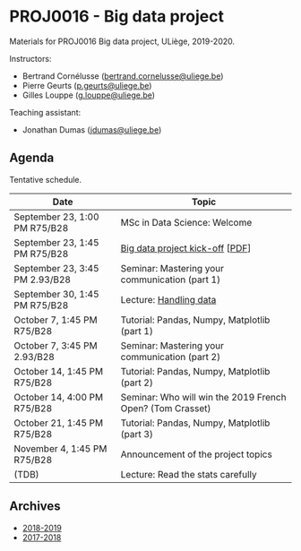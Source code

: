 # PROJ0016 - Big data project

Materials for PROJ0016 Big data project, ULiège, 2019-2020.

Instructors:
- Bertrand Cornélusse ([bertrand.cornelusse@uliege.be](mailto:bertrand.cornelusse@uliege.be))
- Pierre Geurts ([p.geurts@uliege.be](mailto:p.geurts@uliege.be))
- Gilles Louppe ([g.louppe@uliege.be](mailto:g.louppe@uliege.be))

Teaching assistant:
- Jonathan Dumas ([jdumas@uliege.be](mailto:jdumas@uliege.be))

## Agenda

Tentative schedule.

| Date | Topic |
| --- | --- |
| September 23, 1:00 PM R75/B28 | MSc in Data Science: Welcome |
| September 23, 1:45 PM R75/B28 | [Big data project kick-off](https://glouppe.github.io/proj0016-big-data-project/?p=kickoff.md) [[PDF](https://glouppe.github.io/proj0016-big-data-project/pdf/kickoff.pdf)] |
| September 23, 3:45 PM 2.93/B28 | Seminar: Mastering your communication (part 1) |
| September 30, 1:45 PM R75/B28 | Lecture: [Handling data](https://docs.google.com/presentation/d/1nawRzAOMuCDVZx6dSXSSjMXXHfTpe2-vazIw4U_QoEY/edit?usp=sharing) |
| October 7, 1:45 PM R75/B28 | Tutorial: Pandas, Numpy, Matplotlib (part 1) |
| October 7, 3:45 PM 2.93/B28 | Seminar: Mastering your communication (part 2) |
| October 14, 1:45 PM R75/B28 | Tutorial: Pandas, Numpy, Matplotlib (part 2) |
| October 14, 4:00 PM R75/B28 | Seminar: Who will win the 2019 French Open? (Tom Crasset) |
| October 21, 1:45 PM R75/B28 | Tutorial: Pandas, Numpy, Matplotlib (part 3) |
| November 4, 1:45 PM R75/B28 | Announcement of the project topics |
| (TDB) | Lecture: Read the stats carefully |



## Archives

- [2018-2019](https://github.com/glouppe/proj0016-big-data-project/tree/proj0016-2018)
- [2017-2018](https://github.com/glouppe/proj0016-big-data-project/tree/proj0016-2017)
